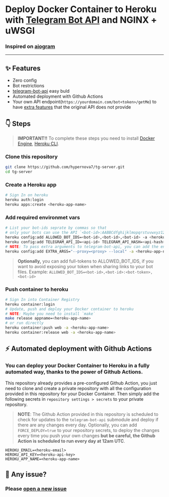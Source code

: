 # Deploy Docker Container to Heroku with [Telegram Bot API](https://github.com/tdlib/telegram-bot-api) and NGINX + uWSGI


### Inspired on [aiogram](https://github.com/aiogram/telegram-bot-api)
----


## :sparkles: Features

- Zero config
- Bot restrictions
- [telegram-bot-api](https://github.com/tdlib/telegram-bot-api) easy buld
- Automated deployment with Github Actions
- Your own API endpoint(`https://yourdomain.com/bot<token>/getMe`) to have [extra features](https://github.com/tdlib/telegram-bot-api) that the original API does not provide

## :point_down: Steps

> **IMPORTANT!!** To complete these steps you need to install [Docker Engine](https://docs.docker.com/engine/install/), [Heroku CLI](https://devcenter.heroku.com/articles/heroku-cli).


### Clone this repository

```bash
git clone https://github.com/hypernova7/tg-server.git
cd tg-server
```


### Create a Heroku app

```bash
# Sign In on heroku
heroku auth:login
heroku apps:create <heroku-app-name>
```


### Add required environmet vars

```bash
# List your bot-ids seprate by commas so that
# only your bots can use the API `<bot-id>:AABBCdfghijklmopqrstuvwxyz1234567890`
heroku config:add ALLOWED_BOT_IDS=<bot-id>,<bot-id>,<bot-id> -a <heroku-app-name>
heroku config:add TELEGRAM_API_ID=<api-id> TELEGRAM_API_HASH=<api-hash> -a <heroku-app-name>
# NOTE: To pass extra arguments to telegram-bot-api, you can add the environment var EXTRA_ARGS
heroku config:add EXTRA_ARGS="--proxy=<proxy> --local" -a <heroku-app-name>
```
> **Optionally,** you can add full-tokens to ALLOWED_BOT_IDS, if you want to avoid exposing your token when sharing links to your bot files.
> Example: `ALLOWED_BOT_IDS=<bot-id>,<bot-id>:<bot-token>,<bot-id>`

### Push container to heroku

```bash
# Sign In into Container Registry
heroku container:login
# Update, push and deploy your Docker container to heroku
# NOTE: Maybe you need to install `make`
make release appname=<heroku-app-name>
# or run directly
heroku container:push web -a <heroku-app-name>
heroku container:release web -a <heroku-app-name>
```


## :zap: Automated deployment with Github Actions


### You can deploy your Docker Container to Heroku in a fully automated way, thanks to the power of Github Actions.

This repository already provides a pre-configured Github Action, you just need to clone and create a private repository with all the configuration provided in this repository for your Docker Container. Then simply add the following secrets in `repository settings > secrets` to your private repository.


> **NOTE**: The Github Action provided in this repository is scheduled to check for updates to the `telegram-bot-api` submodule and deploy if there are any changes every day. Optionally, you can add `FORCE_DEPLOY=true` to your repository secrets, to deploy the changes every time you push your own changes **but be careful, the Github Action is scheduled to run every day at 12am UTC**.


```
HEROKU_EMAIL=<heroku-email>
HEROKU_API_KEY=<heroku-api-key>
HEROKU_APP_NAME=<heroku-app-name>
```


## :bug: Any issue?

### Please [open a new issue](https://github.com/hypernova7/tg-server/issues)
